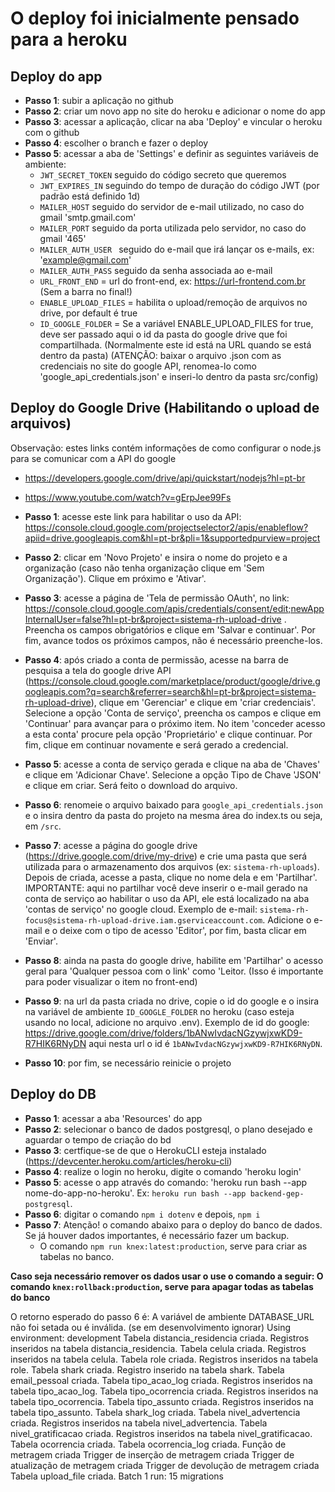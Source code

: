 # O deploy foi inicialmente pensado para a heroku
## Deploy do app 

- **Passo 1**: subir a aplicação no github
- **Passo 2**: criar um novo app no site do heroku e adicionar o nome do app
- **Passo 3**: acessar a aplicação, clicar na aba 'Deploy' e vincular o heroku com o github
- **Passo 4**: escolher o branch e fazer o deploy
- **Passo 5**: acessar a aba de 'Settings' e definir as seguintes variáveis de ambiente:
    - `JWT_SECRET_TOKEN` seguido do código secreto que queremos
    - `JWT_EXPIRES_IN` seguindo do tempo de duração do código JWT (por padrão está definido 1d)
    - `MAILER_HOST` seguido do servidor de e-mail utilizado, no caso do gmail 'smtp.gmail.com'
    - `MAILER_PORT` seguido da porta utilizada pelo servidor, no caso do gmail '465'
    - `MAILER_AUTH_USER ` seguido do e-mail que irá lançar os e-mails, ex: 'example@gmail.com'
    - `MAILER_AUTH_PASS` seguido da senha associada ao e-mail 
    - `URL_FRONT_END` = url do front-end, ex: https://url-frontend.com.br (Sem a barra no final!)
    - `ENABLE_UPLOAD_FILES` = habilita o upload/remoção de arquivos no drive, por default é true 
    - `ID_GOOGLE_FOLDER` = Se a variável ENABLE_UPLOAD_FILES for true, deve ser passado aqui o id da pasta
    do google drive que foi compartilhada. (Normalmente este id está na URL quando se está dentro da pasta)
    (ATENÇÃO: baixar o arquivo .json com as credenciais no site do google API, renomea-lo como 'google_api_credentials.json' e inseri-lo dentro da pasta src/config)

## Deploy do Google Drive (Habilitando o upload de arquivos)

Observação: estes links contém informações de como configurar o node.js para se comunicar com a API do google
- https://developers.google.com/drive/api/quickstart/nodejs?hl=pt-br
- https://www.youtube.com/watch?v=gErpJee99Fs

- **Passo 1**: acesse este link para habilitar o uso da API: https://console.cloud.google.com/projectselector2/apis/enableflow?apiid=drive.googleapis.com&hl=pt-br&pli=1&supportedpurview=project
- **Passo 2**: clicar em 'Novo Projeto' e insira o nome do projeto e a organização (caso não tenha organização clique em 'Sem Organização'). Clique em próximo e 'Ativar'.
- **Passo 3**: acesse a página de 'Tela de permissão OAuth', no link: https://console.cloud.google.com/apis/credentials/consent/edit;newAppInternalUser=false?hl=pt-br&project=sistema-rh-upload-drive .
Preencha os campos obrigatórios e clique em 'Salvar e continuar'. Por fim, avance todos os próximos campos,
não é necessário preenche-los.
- **Passo 4**: após criado a conta de permissão, acesse na barra de pesquisa a tela do google drive API (https://console.cloud.google.com/marketplace/product/google/drive.googleapis.com?q=search&referrer=search&hl=pt-br&project=sistema-rh-upload-drive), clique em 'Gerenciar' e clique em 'criar credenciais'. Selecione a opção 'Conta de serviço', preencha os campos e clique em 'Continuar' para avançar para o próximo item. No item 'conceder acesso a esta conta' procure pela opção 'Proprietário' e clique continuar.
Por fim, clique em continuar novamente e será gerado a credencial.
- **Passo 5**: acesse a conta de serviço gerada e clique na aba de 'Chaves' e clique em 'Adicionar Chave'. Selecione a opção Tipo de Chave 'JSON' e clique em criar. Será feito o download do arquivo.
- **Passo 6**: renomeie o arquivo baixado para `google_api_credentials.json` e o insira dentro da pasta do projeto na mesma área do index.ts ou seja, em `/src`.
- **Passo 7**: acesse a página do google drive (https://drive.google.com/drive/my-drive) e crie uma pasta que será utilizada para o armazenamento dos arquivos (ex: `sistema-rh-uploads`). Depois de criada, acesse a pasta, clique no nome dela e em 'Partilhar'. IMPORTANTE: aqui no partilhar você deve inserir o e-mail gerado na conta de serviço ao habilitar o uso da API, ele está localizado na aba 'contas de serviço' no google cloud. Exemplo de e-mail: `sistema-rh-focus@sistema-rh-upload-drive.iam.gserviceaccount.com`. Adicione o e-mail e o deixe com o tipo de acesso 'Editor', por fim, basta clicar em 'Enviar'.
- **Passo 8**: ainda na pasta do google drive, habilite em 'Partilhar' o acesso geral para 'Qualquer pessoa com o link' como 'Leitor. (Isso é importante para poder visualizar o item no front-end)
- **Passo 9**: na url da pasta criada no drive, copie o id do google e o insira na variável de ambiente `ID_GOOGLE_FOLDER` no heroku (caso esteja usando no local, adicione no arquivo .env). Exemplo de id do google: https://drive.google.com/drive/folders/1bANwIvdacNGzywjxwKD9-R7HIK6RNyDN aqui nesta url o id é `1bANwIvdacNGzywjxwKD9-R7HIK6RNyDN`.
- **Passo 10**: por fim, se necessário reinicie o projeto

## Deploy do DB

- **Passo 1**: acessar a aba 'Resources' do app
- **Passo 2**: selecionar o banco de dados postgresql, o plano desejado e aguardar o tempo de criação do bd
- **Passo 3**: certfique-se de que o HerokuCLI esteja instalado (https://devcenter.heroku.com/articles/heroku-cli)
- **Passo 4**: realize o login no heroku, digite o comando 'heroku login'
- **Passo 5**: acesse o app através do comando: 'heroku run bash --app nome-do-app-no-heroku'. Ex: `heroku run bash --app backend-gep-postgresql`.
- **Passo 6**: digitar o comando `npm i dotenv` e depois, `npm i`
- **Passo 7**: Atenção! o comando abaixo para o deploy do banco de dados. Se já houver dados importantes, é necessário fazer um backup.
    - O comando `npm run knex:latest:production`, serve para criar as tabelas no banco.
    
**Caso seja necessário remover os dados usar o use o comando a seguir: O comando `knex:rollback:production`, serve para apagar todas as tabelas do banco**
            

O retorno esperado do passo 6 é:
A variável de ambiente DATABASE_URL não foi setada ou é inválida. (se em desenvolvimento ignorar)
Using environment: development
Tabela distancia_residencia criada.
Registros inseridos na tabela distancia_residencia.
Tabela celula criada.
Registros inseridos na tabela celula.
Tabela role criada.
Registros inseridos na tabela role.
Tabela shark criada.
Registro inserido na tabela shark.
Tabela email_pessoal criada.
Tabela tipo_acao_log criada.
Registros inseridos na tabela tipo_acao_log.
Tabela tipo_ocorrencia criada.
Registros inseridos na tabela tipo_ocorrencia.
Tabela tipo_assunto criada.
Registros inseridos na tabela tipo_assunto.
Tabela shark_log criada.
Tabela nivel_advertencia criada.
Registros inseridos na tabela nivel_advertencia.
Tabela nivel_gratificacao criada.
Registros inseridos na tabela nivel_gratificacao.
Tabela ocorrencia criada.
Tabela ocorrencia_log criada.
Função de metragem criada
Trigger de inserção de metragem criada
Trigger de atualização de metragem criada
Trigger de devolução de metragem criada
Tabela upload_file criada.
Batch 1 run: 15 migrations